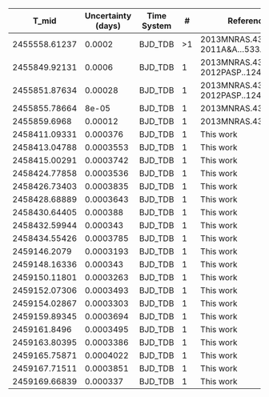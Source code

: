 |T_mid        |Uncertainty (days)|Time System|#  |Reference                             |
|-------------|------------------|-----------|---|--------------------------------------|
|2455558.61237|0.0002            |BJD_TDB    |>1 |2013MNRAS.431..966T; 2011A&A…533A..88G|
|2455849.92131|0.0006            |BJD_TDB    |1  |2013MNRAS.431..966T; 2012PASP..124..212S|
|2455851.87634|0.00028           |BJD_TDB    |1  |2013MNRAS.431..966T; 2012PASP..124..212S|
|2455855.78664|8e-05             |BJD_TDB    |1  |2013MNRAS.431..966T                   |
|2455859.6968 |0.00012           |BJD_TDB    |1  |2013MNRAS.431..966T                   |
|2458411.09331|0.000376          |BJD_TDB    |1  |This work                             |
|2458413.04788|0.0003553         |BJD_TDB    |1  |This work                             |
|2458415.00291|0.0003742         |BJD_TDB    |1  |This work                             |
|2458424.77858|0.0003536         |BJD_TDB    |1  |This work                             |
|2458426.73403|0.0003835         |BJD_TDB    |1  |This work                             |
|2458428.68889|0.0003643         |BJD_TDB    |1  |This work                             |
|2458430.64405|0.000388          |BJD_TDB    |1  |This work                             |
|2458432.59944|0.000343          |BJD_TDB    |1  |This work                             |
|2458434.55426|0.0003785         |BJD_TDB    |1  |This work                             |
|2459146.2079 |0.0003193         |BJD_TDB    |1  |This work                             |
|2459148.16336|0.000343          |BJD_TDB    |1  |This work                             |
|2459150.11801|0.0003263         |BJD_TDB    |1  |This work                             |
|2459152.07306|0.0003493         |BJD_TDB    |1  |This work                             |
|2459154.02867|0.0003303         |BJD_TDB    |1  |This work                             |
|2459159.89345|0.0003694         |BJD_TDB    |1  |This work                             |
|2459161.8496 |0.0003495         |BJD_TDB    |1  |This work                             |
|2459163.80395|0.0003386         |BJD_TDB    |1  |This work                             |
|2459165.75871|0.0004022         |BJD_TDB    |1  |This work                             |
|2459167.71511|0.0003851         |BJD_TDB    |1  |This work                             |
|2459169.66839|0.000337          |BJD_TDB    |1  |This work                             |

